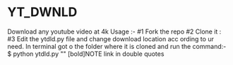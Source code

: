 # YT_DWNLD
Download any youtube video at 4k
Usage :-
#1 Fork the repo
#2 Clone it :
#3 Edit the ytdld.py file and change download location acc ording to ur need.
In terminal got o the folder where it is cloned and run the command:-
$ python ytdld.py "<youtube link>"
[bold]NOTE link in double quotes
